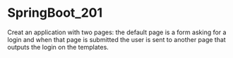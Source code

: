 # SpringBoot_201
Creat an application  with two pages: the default page is a form asking for a login and when that page is submitted the user  is sent to another 
page that outputs the login on the templates.
